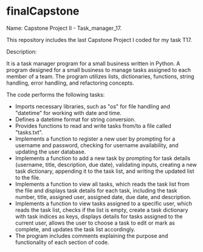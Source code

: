 # finalCapstone
Name: Capstone Project II - Task_manager_17.

This repository includes the last Capstone Project I coded for my task T17.

Description:

It is a task manager program for a small business written in Python.
A program designed for a small business to manage tasks assigned to each member of a team. 
The program utilizes lists, dictionaries, functions, string handling, error handling, and refactoring concepts.

The code performs the following tasks:

- Imports necessary libraries, such as "os" for file handling and "datetime" for working with date and time.
- Defines a datetime format for string conversion.
- Provides functions to read and write tasks from/to a file called "tasks.txt".
- Implements a function to register a new user by prompting for a username and password, checking for username availability, and updating the user database.
- Implements a function to add a new task by prompting for task details (username, title, description, due date), validating inputs,
  creating a new task dictionary, appending it to the task list, and writing the updated list to the file.
- Implements a function to view all tasks, which reads the task list from the file and displays task details for each task,
  including the task number, title, assigned user, assigned date, due date, and description.
- Implements a function to view tasks assigned to a specific user, which reads the task list,
  checks if the list is empty, create a task dictionary with task indices as keys, displays details for tasks assigned to the current user,
  allows the user to choose a task to edit or mark as complete, and updates the task list accordingly.
- The program includes comments explaining the purpose and functionality of each section of code.
